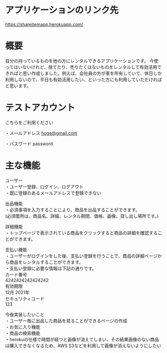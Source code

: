 # アプリケーションのリンク先
https://shareitemapp.herokuapp.com/

# 概要
自分の持っているものを他の方にレンタルできるアプリケーションです。
今使ってはいないけれど、捨てたり、売りたくはないものをレンタルして有効活用できればと思い作成しました。例えば、会社員の方が車を所有していて、休日しか利用しないので、平日も有効活用したい、といった方にも利用していただければと思います。

# テストアカウント
こちらをご利用ください

・メールアドレス
  hoge@gmail.com

・パスワード
  password

# 主な機能
ユーザー<br>
 ・ユーザー登録、ログイン、ログアウト<br>
 ・既に登録のあるメールアドレスで登録できない

出品機能<br>
 ・必須事項を入力することにより、商品を出品することができます。<br>
 (必須箇所は、商品名、詳細、レンタル期間、価格、画像、貸し出し場所です。)

詳細機能<br>
 ・トップページで表示されている商品をクリックすると商品の詳細を確認することができます。

支払い機能<br>
 ・ユーザーがログインをした後、支払い登録を行うことで、商品の詳細ページから商品をレンタルすることができます。<br>
 ・支払い登録に必要な情報は下記の通りです。<br>
  カード番号<br>
  4242424242424242<br>
  有効期限<br>
  12月 2021年<br>
  セキュリティコード<br>
  123

今後実装したいこと<br>
 ・ユーザー毎に出品した商品を見ることができるページの作成<br>
 ・お気に入り機能<br>
 ・商品の検索機能<br>
 ・herokuの仕様で時間が経つと画像が消えてしまい、その結果画像のない商品は購入できなくなるため、AWS S3などを利用して画像が消えないようにしたい